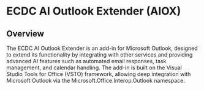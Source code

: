 # ECDC AI Outlook Extender (AIOX)

## Overview
The ECDC AI Outlook Extender is an add-in for 
Microsoft Outlook, designed to extend its 
functionality by integrating with other 
services and providing advanced AI features 
such as automated email responses, task 
management, and calendar handling. 
The add-in is built on the Visual Studio 
Tools for Office (VSTO) framework, 
allowing deep integration with 
Microsoft Outlook via the 
Microsoft.Office.Interop.Outlook namespace.


